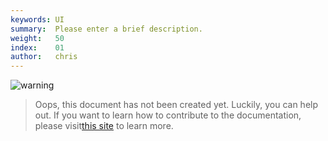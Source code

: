 ```yaml
---
keywords: UI
summary:  Please enter a brief description.
weight:   50
index:    01
author:   chris
---
```

![warning](/images/icon_warning:64px)  
> Oops, this document has not been created yet. Luckily, you can help out. If you want to learn how to contribute to the documentation, please visit[this site](/glossary/contributing) to learn more.  
